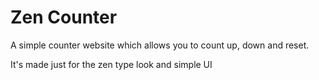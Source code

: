 # Zen Counter

A simple counter website which allows you to count up, down and reset.

It's made just for the zen type look and simple UI